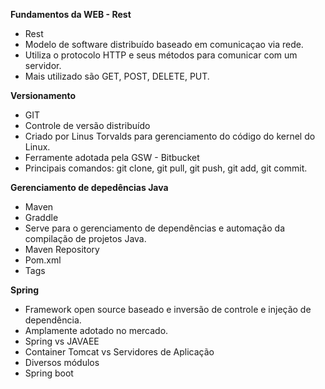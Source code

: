 **Fundamentos da WEB - Rest**
 - Rest
 - Modelo de software distribuído baseado em comunicaçao via rede.
 - Utiliza o protocolo HTTP e seus métodos para comunicar com um servidor.
 - Mais utilizado são GET, POST, DELETE, PUT.

**Versionamento**
  - GIT
  - Controle de versão distribuído
  - Criado por Linus Torvalds para gerenciamento do código do kernel do Linux.
  - Ferramente adotada pela GSW - Bitbucket
  - Principais comandos: git clone, git pull, git push, git add, git commit.

**Gerenciamento de depedências Java**
 - Maven
 - Graddle
 - Serve para o gerenciamento de dependências e automação da compilação de projetos Java.
 - Maven Repository
 - Pom.xml
 - Tags

**Spring**
 - Framework open source baseado e inversão de controle e injeção de dependência.
 - Amplamente adotado no mercado.
 - Spring vs JAVAEE
 - Container Tomcat vs Servidores de Aplicação
 - Diversos módulos
 - Spring boot
